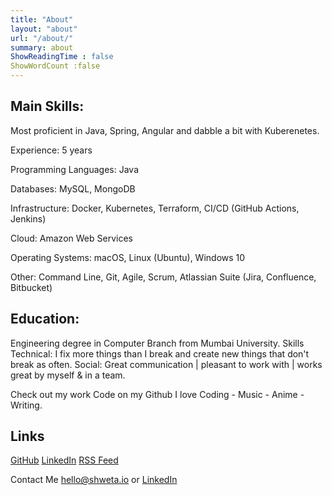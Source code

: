 ```yaml
---
title: "About"
layout: "about"
url: "/about/"
summary: about
ShowReadingTime : false
ShowWordCount :false
---
```

<!--![About Me](../img/aboutme.jpeg)-->

## Main Skills:

Most proficient in Java, Spring, Angular and dabble a bit with Kuberenetes.

Experience: 5 years

Programming Languages: Java

Databases: MySQL, MongoDB

Infrastructure: Docker, Kubernetes, Terraform, CI/CD (GitHub Actions, Jenkins)

Cloud: Amazon Web Services

Operating Systems: macOS, Linux (Ubuntu), Windows 10

Other: Command Line, Git, Agile, Scrum, Atlassian Suite (Jira, Confluence, Bitbucket)

## Education:
Engineering degree in Computer Branch from Mumbai University.
Skills
Technical: I fix more things than I break and create new things that don't break as often. 
Social: Great communication | pleasant to work with | works great by myself & in a team.

Check out my work
Code on my Github
I love
Coding - Music - Anime - Writing.

## Links
[GitHub](https://github.com/shwetarkadam)
[LinkedIn](https://www.linkedin.com/shwetarkadam)
[RSS Feed](https://codeklutz.com/index.xml)

Contact Me
hello@shweta.io  or [LinkedIn](https://www.linkedin.com/shwetarkadam)

